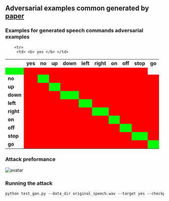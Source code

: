 ## Adversarial examples common generated by [paper](https://github.com/winterwindwang/SpeechAdvGan)

### Examples for generated speech commands adversarial examples 

<style>
	.wrong_cell {
		background-color: #ff0000
	}
    
    .right_cell {
    	background-color: #00ff00
    }


</style>

<table>
<tr>
<td> </td>
<td><b> yes </b></td> 
<td><b> no </b></td> 
<td><b> up </b></td> 
<td><b> down </b></td> 
<td><b> left </b></td> 
<td><b> right </b></td> 
<td><b> on </b></td> 
<td><b> off </b></td> 
<td><b> stop </b></td> 
<td><b> go </b></td> 

</tr>

<!-- source = yes --> 
		<tr>
		 <td> <b> yes </b> </td>
	
<td class="right_cell"><a href="demo_output/data/yes//0b56bcfe_nohash_0.wav"><img src="https://cdn3.iconfinder.com/data/icons/pretty-office-part-9-shadow-style-2/256/Sound-on.png" width="16px" height="16px" /> </a>   </td>
		
<td class="wrong_cell"><a href="demo_output/result/no/yes/0b56bcfe_nohash_0.wav"><img src="https://cdn3.iconfinder.com/data/icons/pretty-office-part-9-shadow-style-2/256/Sound-on.png" width="16px" height="16px" /> </a>   </td>
		
<td class="wrong_cell"><a href="demo_output/result/up/yes/0b56bcfe_nohash_0.wav"><img src="https://cdn3.iconfinder.com/data/icons/pretty-office-part-9-shadow-style-2/256/Sound-on.png" width="16px" height="16px" /> </a>   </td>
		
<td class="wrong_cell"><a href="demo_output/result/down/yes/0b56bcfe_nohash_0.wav"><img src="https://cdn3.iconfinder.com/data/icons/pretty-office-part-9-shadow-style-2/256/Sound-on.png" width="16px" height="16px" /> </a>   </td>
		
<td class="wrong_cell"><a href="demo_output/result/left/yes/0b56bcfe_nohash_0.wav"><img src="https://cdn3.iconfinder.com/data/icons/pretty-office-part-9-shadow-style-2/256/Sound-on.png" width="16px" height="16px" /> </a>   </td>
		
<td class="wrong_cell"><a href="demo_output/result/right/yes/0b56bcfe_nohash_0.wav"><img src="https://cdn3.iconfinder.com/data/icons/pretty-office-part-9-shadow-style-2/256/Sound-on.png" width="16px" height="16px" /> </a>   </td>
		
<td class="wrong_cell"><a href="demo_output/result/on/yes/0b56bcfe_nohash_0.wav"><img src="https://cdn3.iconfinder.com/data/icons/pretty-office-part-9-shadow-style-2/256/Sound-on.png" width="16px" height="16px" /> </a>   </td>
		
<td class="wrong_cell"><a href="demo_output/result/off/yes/0b56bcfe_nohash_0.wav"><img src="https://cdn3.iconfinder.com/data/icons/pretty-office-part-9-shadow-style-2/256/Sound-on.png" width="16px" height="16px" /> </a>   </td>
		
<td class="wrong_cell"><a href="demo_output/result/stop/yes/0b56bcfe_nohash_0.wav"><img src="https://cdn3.iconfinder.com/data/icons/pretty-office-part-9-shadow-style-2/256/Sound-on.png" width="16px" height="16px" /> </a>   </td>
		
<td class="wrong_cell"><a href="demo_output/result/go/yes/0b56bcfe_nohash_0.wav"><img src="https://cdn3.iconfinder.com/data/icons/pretty-office-part-9-shadow-style-2/256/Sound-on.png" width="16px" height="16px" /> </a>   </td>
		
</tr>
<!-- source = no --> 
		<tr>
		 <td> <b> no </b> </td>
	
<td class="wrong_cell"><a href="demo_output/result/yes/no/0bd689d7_nohash_0.wav"><img src="https://cdn3.iconfinder.com/data/icons/pretty-office-part-9-shadow-style-2/256/Sound-on.png" width="16px" height="16px" /> </a>   </td>
		
<td class="right_cell"><a href="demo_output/data/no//0bd689d7_nohash_0.wav"><img src="https://cdn3.iconfinder.com/data/icons/pretty-office-part-9-shadow-style-2/256/Sound-on.png" width="16px" height="16px" /> </a>   </td>
		
<td class="wrong_cell"><a href="demo_output/result/up/no/0bd689d7_nohash_0.wav"><img src="https://cdn3.iconfinder.com/data/icons/pretty-office-part-9-shadow-style-2/256/Sound-on.png" width="16px" height="16px" /> </a>   </td>
		
<td class="wrong_cell"><a href="demo_output/result/down/no/0bd689d7_nohash_0.wav"><img src="https://cdn3.iconfinder.com/data/icons/pretty-office-part-9-shadow-style-2/256/Sound-on.png" width="16px" height="16px" /> </a>   </td>
		
<td class="wrong_cell"><a href="demo_output/result/left/no/0bd689d7_nohash_0.wav"><img src="https://cdn3.iconfinder.com/data/icons/pretty-office-part-9-shadow-style-2/256/Sound-on.png" width="16px" height="16px" /> </a>   </td>
		
<td class="wrong_cell"><a href="demo_output/result/right/no/0bd689d7_nohash_0.wav"><img src="https://cdn3.iconfinder.com/data/icons/pretty-office-part-9-shadow-style-2/256/Sound-on.png" width="16px" height="16px" /> </a>   </td>
		
<td class="wrong_cell"><a href="demo_output/result/on/no/0bd689d7_nohash_0.wav"><img src="https://cdn3.iconfinder.com/data/icons/pretty-office-part-9-shadow-style-2/256/Sound-on.png" width="16px" height="16px" /> </a>   </td>
		
<td class="wrong_cell"><a href="demo_output/result/off/no/0bd689d7_nohash_0.wav"><img src="https://cdn3.iconfinder.com/data/icons/pretty-office-part-9-shadow-style-2/256/Sound-on.png" width="16px" height="16px" /> </a>   </td>
		
<td class="wrong_cell"><a href="demo_output/result/stop/no/0bd689d7_nohash_0.wav"><img src="https://cdn3.iconfinder.com/data/icons/pretty-office-part-9-shadow-style-2/256/Sound-on.png" width="16px" height="16px" /> </a>   </td>
		
<td class="wrong_cell"><a href="demo_output/result/go/no/0bd689d7_nohash_0.wav"><img src="https://cdn3.iconfinder.com/data/icons/pretty-office-part-9-shadow-style-2/256/Sound-on.png" width="16px" height="16px" /> </a>   </td>
		
</tr>
<!-- source = up --> 
		<tr>
		 <td> <b> up </b> </td>
	
<td class="wrong_cell"><a href="demo_output/result/yes/up/00b01445_nohash_0.wav"><img src="https://cdn3.iconfinder.com/data/icons/pretty-office-part-9-shadow-style-2/256/Sound-on.png" width="16px" height="16px" /> </a>   </td>
		
<td class="wrong_cell"><a href="demo_output/result/no/up/00b01445_nohash_0.wav"><img src="https://cdn3.iconfinder.com/data/icons/pretty-office-part-9-shadow-style-2/256/Sound-on.png" width="16px" height="16px" /> </a>   </td>
		
<td class="right_cell"><a href="demo_output/data/up//00b01445_nohash_0.wav"><img src="https://cdn3.iconfinder.com/data/icons/pretty-office-part-9-shadow-style-2/256/Sound-on.png" width="16px" height="16px" /> </a>   </td>
		
<td class="wrong_cell"><a href="demo_output/result/down/up/00b01445_nohash_0.wav"><img src="https://cdn3.iconfinder.com/data/icons/pretty-office-part-9-shadow-style-2/256/Sound-on.png" width="16px" height="16px" /> </a>   </td>
		
<td class="wrong_cell"><a href="demo_output/result/left/up/00b01445_nohash_0.wav"><img src="https://cdn3.iconfinder.com/data/icons/pretty-office-part-9-shadow-style-2/256/Sound-on.png" width="16px" height="16px" /> </a>   </td>
		
<td class="wrong_cell"><a href="demo_output/result/right/up/00b01445_nohash_0.wav"><img src="https://cdn3.iconfinder.com/data/icons/pretty-office-part-9-shadow-style-2/256/Sound-on.png" width="16px" height="16px" /> </a>   </td>
		
<td class="wrong_cell"><a href="demo_output/result/on/up/00b01445_nohash_0.wav"><img src="https://cdn3.iconfinder.com/data/icons/pretty-office-part-9-shadow-style-2/256/Sound-on.png" width="16px" height="16px" /> </a>   </td>
		
<td class="wrong_cell"><a href="demo_output/result/off/up/00b01445_nohash_0.wav"><img src="https://cdn3.iconfinder.com/data/icons/pretty-office-part-9-shadow-style-2/256/Sound-on.png" width="16px" height="16px" /> </a>   </td>
		
<td class="wrong_cell"><a href="demo_output/result/stop/up/00b01445_nohash_0.wav"><img src="https://cdn3.iconfinder.com/data/icons/pretty-office-part-9-shadow-style-2/256/Sound-on.png" width="16px" height="16px" /> </a>   </td>
		
<td class="wrong_cell"><a href="demo_output/result/go/up/00b01445_nohash_0.wav"><img src="https://cdn3.iconfinder.com/data/icons/pretty-office-part-9-shadow-style-2/256/Sound-on.png" width="16px" height="16px" /> </a>   </td>
		
</tr>
<!-- source = down --> 
		<tr>
		 <td> <b> down </b> </td>
	
<td class="wrong_cell"><a href="demo_output/result/yes/down/0ab3b47d_nohash_0.wav"><img src="https://cdn3.iconfinder.com/data/icons/pretty-office-part-9-shadow-style-2/256/Sound-on.png" width="16px" height="16px" /> </a>   </td>
		
<td class="wrong_cell"><a href="demo_output/result/no/down/0ab3b47d_nohash_0.wav"><img src="https://cdn3.iconfinder.com/data/icons/pretty-office-part-9-shadow-style-2/256/Sound-on.png" width="16px" height="16px" /> </a>   </td>
		
<td class="wrong_cell"><a href="demo_output/result/up/down/0ab3b47d_nohash_0.wav"><img src="https://cdn3.iconfinder.com/data/icons/pretty-office-part-9-shadow-style-2/256/Sound-on.png" width="16px" height="16px" /> </a>   </td>
		
<td class="right_cell"><a href="demo_output/data/down//0ab3b47d_nohash_0.wav"><img src="https://cdn3.iconfinder.com/data/icons/pretty-office-part-9-shadow-style-2/256/Sound-on.png" width="16px" height="16px" /> </a>   </td>
		
<td class="wrong_cell"><a href="demo_output/result/left/down/0ab3b47d_nohash_0.wav"><img src="https://cdn3.iconfinder.com/data/icons/pretty-office-part-9-shadow-style-2/256/Sound-on.png" width="16px" height="16px" /> </a>   </td>
		
<td class="wrong_cell"><a href="demo_output/result/right/down/0ab3b47d_nohash_0.wav"><img src="https://cdn3.iconfinder.com/data/icons/pretty-office-part-9-shadow-style-2/256/Sound-on.png" width="16px" height="16px" /> </a>   </td>
		
<td class="wrong_cell"><a href="demo_output/result/on/down/0ab3b47d_nohash_0.wav"><img src="https://cdn3.iconfinder.com/data/icons/pretty-office-part-9-shadow-style-2/256/Sound-on.png" width="16px" height="16px" /> </a>   </td>
		
<td class="wrong_cell"><a href="demo_output/result/off/down/0ab3b47d_nohash_0.wav"><img src="https://cdn3.iconfinder.com/data/icons/pretty-office-part-9-shadow-style-2/256/Sound-on.png" width="16px" height="16px" /> </a>   </td>
		
<td class="wrong_cell"><a href="demo_output/result/stop/down/0ab3b47d_nohash_0.wav"><img src="https://cdn3.iconfinder.com/data/icons/pretty-office-part-9-shadow-style-2/256/Sound-on.png" width="16px" height="16px" /> </a>   </td>
		
<td class="wrong_cell"><a href="demo_output/result/go/down/0ab3b47d_nohash_0.wav"><img src="https://cdn3.iconfinder.com/data/icons/pretty-office-part-9-shadow-style-2/256/Sound-on.png" width="16px" height="16px" /> </a>   </td>
		
</tr>
<!-- source = left --> 
		<tr>
		 <td> <b> left </b> </td>
	
<td class="wrong_cell"><a href="demo_output/result/yes/left/0d393936_nohash_0.wav"><img src="https://cdn3.iconfinder.com/data/icons/pretty-office-part-9-shadow-style-2/256/Sound-on.png" width="16px" height="16px" /> </a>   </td>
		
<td class="wrong_cell"><a href="demo_output/result/no/left/0d393936_nohash_0.wav"><img src="https://cdn3.iconfinder.com/data/icons/pretty-office-part-9-shadow-style-2/256/Sound-on.png" width="16px" height="16px" /> </a>   </td>
		
<td class="wrong_cell"><a href="demo_output/result/up/left/0d393936_nohash_0.wav"><img src="https://cdn3.iconfinder.com/data/icons/pretty-office-part-9-shadow-style-2/256/Sound-on.png" width="16px" height="16px" /> </a>   </td>
		
<td class="wrong_cell"><a href="demo_output/result/down/left/0d393936_nohash_0.wav"><img src="https://cdn3.iconfinder.com/data/icons/pretty-office-part-9-shadow-style-2/256/Sound-on.png" width="16px" height="16px" /> </a>   </td>
		
<td class="right_cell"><a href="demo_output/data/left//0d393936_nohash_0.wav"><img src="https://cdn3.iconfinder.com/data/icons/pretty-office-part-9-shadow-style-2/256/Sound-on.png" width="16px" height="16px" /> </a>   </td>
		
<td class="wrong_cell"><a href="demo_output/result/right/left/0d393936_nohash_0.wav"><img src="https://cdn3.iconfinder.com/data/icons/pretty-office-part-9-shadow-style-2/256/Sound-on.png" width="16px" height="16px" /> </a>   </td>
		
<td class="wrong_cell"><a href="demo_output/result/on/left/0d393936_nohash_0.wav"><img src="https://cdn3.iconfinder.com/data/icons/pretty-office-part-9-shadow-style-2/256/Sound-on.png" width="16px" height="16px" /> </a>   </td>
		
<td class="wrong_cell"><a href="demo_output/result/off/left/0d393936_nohash_0.wav"><img src="https://cdn3.iconfinder.com/data/icons/pretty-office-part-9-shadow-style-2/256/Sound-on.png" width="16px" height="16px" /> </a>   </td>
		
<td class="wrong_cell"><a href="demo_output/result/stop/left/0d393936_nohash_0.wav"><img src="https://cdn3.iconfinder.com/data/icons/pretty-office-part-9-shadow-style-2/256/Sound-on.png" width="16px" height="16px" /> </a>   </td>
		
<td class="wrong_cell"><a href="demo_output/result/go/left/0d393936_nohash_0.wav"><img src="https://cdn3.iconfinder.com/data/icons/pretty-office-part-9-shadow-style-2/256/Sound-on.png" width="16px" height="16px" /> </a>   </td>
		
</tr>
<!-- source = right --> 
		<tr>
		 <td> <b> right </b> </td>
	
<td class="wrong_cell"><a href="demo_output/result/yes/right/0b40aa8e_nohash_0.wav"><img src="https://cdn3.iconfinder.com/data/icons/pretty-office-part-9-shadow-style-2/256/Sound-on.png" width="16px" height="16px" /> </a>   </td>
		
<td class="wrong_cell"><a href="demo_output/result/no/right/0b40aa8e_nohash_0.wav"><img src="https://cdn3.iconfinder.com/data/icons/pretty-office-part-9-shadow-style-2/256/Sound-on.png" width="16px" height="16px" /> </a>   </td>
		
<td class="wrong_cell"><a href="demo_output/result/up/right/0b40aa8e_nohash_0.wav"><img src="https://cdn3.iconfinder.com/data/icons/pretty-office-part-9-shadow-style-2/256/Sound-on.png" width="16px" height="16px" /> </a>   </td>
		
<td class="wrong_cell"><a href="demo_output/result/down/right/0b40aa8e_nohash_0.wav"><img src="https://cdn3.iconfinder.com/data/icons/pretty-office-part-9-shadow-style-2/256/Sound-on.png" width="16px" height="16px" /> </a>   </td>
		
<td class="wrong_cell"><a href="demo_output/result/left/right/0b40aa8e_nohash_0.wav"><img src="https://cdn3.iconfinder.com/data/icons/pretty-office-part-9-shadow-style-2/256/Sound-on.png" width="16px" height="16px" /> </a>   </td>
		
<td class="right_cell"><a href="demo_output/data/right//0b40aa8e_nohash_0.wav"><img src="https://cdn3.iconfinder.com/data/icons/pretty-office-part-9-shadow-style-2/256/Sound-on.png" width="16px" height="16px" /> </a>   </td>
		
<td class="wrong_cell"><a href="demo_output/result/on/right/0b40aa8e_nohash_0.wav"><img src="https://cdn3.iconfinder.com/data/icons/pretty-office-part-9-shadow-style-2/256/Sound-on.png" width="16px" height="16px" /> </a>   </td>
		
<td class="wrong_cell"><a href="demo_output/result/off/right/0b40aa8e_nohash_0.wav"><img src="https://cdn3.iconfinder.com/data/icons/pretty-office-part-9-shadow-style-2/256/Sound-on.png" width="16px" height="16px" /> </a>   </td>
		
<td class="wrong_cell"><a href="demo_output/result/stop/right/0b40aa8e_nohash_0.wav"><img src="https://cdn3.iconfinder.com/data/icons/pretty-office-part-9-shadow-style-2/256/Sound-on.png" width="16px" height="16px" /> </a>   </td>
		
<td class="wrong_cell"><a href="demo_output/result/go/right/0b40aa8e_nohash_0.wav"><img src="https://cdn3.iconfinder.com/data/icons/pretty-office-part-9-shadow-style-2/256/Sound-on.png" width="16px" height="16px" /> </a>   </td>
		
</tr>
<!-- source = on --> 
		<tr>
		 <td> <b> on </b> </td>
	
<td class="wrong_cell"><a href="demo_output/result/yes/on/0a7c2a8d_nohash_0.wav"><img src="https://cdn3.iconfinder.com/data/icons/pretty-office-part-9-shadow-style-2/256/Sound-on.png" width="16px" height="16px" /> </a>   </td>
		
<td class="wrong_cell"><a href="demo_output/result/no/on/0a7c2a8d_nohash_0.wav"><img src="https://cdn3.iconfinder.com/data/icons/pretty-office-part-9-shadow-style-2/256/Sound-on.png" width="16px" height="16px" /> </a>   </td>
		
<td class="wrong_cell"><a href="demo_output/result/up/on/0a7c2a8d_nohash_0.wav"><img src="https://cdn3.iconfinder.com/data/icons/pretty-office-part-9-shadow-style-2/256/Sound-on.png" width="16px" height="16px" /> </a>   </td>
		
<td class="wrong_cell"><a href="demo_output/result/down/on/0a7c2a8d_nohash_0.wav"><img src="https://cdn3.iconfinder.com/data/icons/pretty-office-part-9-shadow-style-2/256/Sound-on.png" width="16px" height="16px" /> </a>   </td>
		
<td class="wrong_cell"><a href="demo_output/result/left/on/0a7c2a8d_nohash_0.wav"><img src="https://cdn3.iconfinder.com/data/icons/pretty-office-part-9-shadow-style-2/256/Sound-on.png" width="16px" height="16px" /> </a>   </td>
		
<td class="wrong_cell"><a href="demo_output/result/right/on/0a7c2a8d_nohash_0.wav"><img src="https://cdn3.iconfinder.com/data/icons/pretty-office-part-9-shadow-style-2/256/Sound-on.png" width="16px" height="16px" /> </a>   </td>
		
<td class="right_cell"><a href="demo_output/data/on//0a7c2a8d_nohash_0.wav"><img src="https://cdn3.iconfinder.com/data/icons/pretty-office-part-9-shadow-style-2/256/Sound-on.png" width="16px" height="16px" /> </a>   </td>
		
<td class="wrong_cell"><a href="demo_output/result/off/on/0a7c2a8d_nohash_0.wav"><img src="https://cdn3.iconfinder.com/data/icons/pretty-office-part-9-shadow-style-2/256/Sound-on.png" width="16px" height="16px" /> </a>   </td>
		
<td class="wrong_cell"><a href="demo_output/result/stop/on/0a7c2a8d_nohash_0.wav"><img src="https://cdn3.iconfinder.com/data/icons/pretty-office-part-9-shadow-style-2/256/Sound-on.png" width="16px" height="16px" /> </a>   </td>
		
<td class="wrong_cell"><a href="demo_output/result/go/on/0a7c2a8d_nohash_0.wav"><img src="https://cdn3.iconfinder.com/data/icons/pretty-office-part-9-shadow-style-2/256/Sound-on.png" width="16px" height="16px" /> </a>   </td>
		
</tr>
<!-- source = off --> 
		<tr>
		 <td> <b> off </b> </td>
	
<td class="wrong_cell"><a href="demo_output/result/yes/off/0b09edd3_nohash_0.wav"><img src="https://cdn3.iconfinder.com/data/icons/pretty-office-part-9-shadow-style-2/256/Sound-on.png" width="16px" height="16px" /> </a>   </td>
		
<td class="wrong_cell"><a href="demo_output/result/no/off/0b09edd3_nohash_0.wav"><img src="https://cdn3.iconfinder.com/data/icons/pretty-office-part-9-shadow-style-2/256/Sound-on.png" width="16px" height="16px" /> </a>   </td>
		
<td class="wrong_cell"><a href="demo_output/result/up/off/0b09edd3_nohash_0.wav"><img src="https://cdn3.iconfinder.com/data/icons/pretty-office-part-9-shadow-style-2/256/Sound-on.png" width="16px" height="16px" /> </a>   </td>
		
<td class="wrong_cell"><a href="demo_output/result/down/off/0b09edd3_nohash_0.wav"><img src="https://cdn3.iconfinder.com/data/icons/pretty-office-part-9-shadow-style-2/256/Sound-on.png" width="16px" height="16px" /> </a>   </td>
		
<td class="wrong_cell"><a href="demo_output/result/left/off/0b09edd3_nohash_0.wav"><img src="https://cdn3.iconfinder.com/data/icons/pretty-office-part-9-shadow-style-2/256/Sound-on.png" width="16px" height="16px" /> </a>   </td>
		
<td class="wrong_cell"><a href="demo_output/result/right/off/0b09edd3_nohash_0.wav"><img src="https://cdn3.iconfinder.com/data/icons/pretty-office-part-9-shadow-style-2/256/Sound-on.png" width="16px" height="16px" /> </a>   </td>
		
<td class="wrong_cell"><a href="demo_output/result/on/off/0b09edd3_nohash_0.wav"><img src="https://cdn3.iconfinder.com/data/icons/pretty-office-part-9-shadow-style-2/256/Sound-on.png" width="16px" height="16px" /> </a>   </td>
		
<td class="right_cell"><a href="demo_output/data/off//0b09edd3_nohash_0.wav"><img src="https://cdn3.iconfinder.com/data/icons/pretty-office-part-9-shadow-style-2/256/Sound-on.png" width="16px" height="16px" /> </a>   </td>
		
<td class="wrong_cell"><a href="demo_output/result/stop/off/0b09edd3_nohash_0.wav"><img src="https://cdn3.iconfinder.com/data/icons/pretty-office-part-9-shadow-style-2/256/Sound-on.png" width="16px" height="16px" /> </a>   </td>
		
<td class="wrong_cell"><a href="demo_output/result/go/off/0b09edd3_nohash_0.wav"><img src="https://cdn3.iconfinder.com/data/icons/pretty-office-part-9-shadow-style-2/256/Sound-on.png" width="16px" height="16px" /> </a>   </td>
		
</tr>
<!-- source = stop --> 
		<tr>
		 <td> <b> stop </b> </td>
	
<td class="wrong_cell"><a href="demo_output/result/yes/stop/1c3f4fac_nohash_0.wav"><img src="https://cdn3.iconfinder.com/data/icons/pretty-office-part-9-shadow-style-2/256/Sound-on.png" width="16px" height="16px" /> </a>   </td>
		
<td class="wrong_cell"><a href="demo_output/result/no/stop/1c3f4fac_nohash_0.wav"><img src="https://cdn3.iconfinder.com/data/icons/pretty-office-part-9-shadow-style-2/256/Sound-on.png" width="16px" height="16px" /> </a>   </td>
		
<td class="wrong_cell"><a href="demo_output/result/up/stop/1c3f4fac_nohash_0.wav"><img src="https://cdn3.iconfinder.com/data/icons/pretty-office-part-9-shadow-style-2/256/Sound-on.png" width="16px" height="16px" /> </a>   </td>
		
<td class="wrong_cell"><a href="demo_output/result/down/stop/1c3f4fac_nohash_0.wav"><img src="https://cdn3.iconfinder.com/data/icons/pretty-office-part-9-shadow-style-2/256/Sound-on.png" width="16px" height="16px" /> </a>   </td>
		
<td class="wrong_cell"><a href="demo_output/result/left/stop/1c3f4fac_nohash_0.wav"><img src="https://cdn3.iconfinder.com/data/icons/pretty-office-part-9-shadow-style-2/256/Sound-on.png" width="16px" height="16px" /> </a>   </td>
		
<td class="wrong_cell"><a href="demo_output/result/right/stop/1c3f4fac_nohash_0.wav"><img src="https://cdn3.iconfinder.com/data/icons/pretty-office-part-9-shadow-style-2/256/Sound-on.png" width="16px" height="16px" /> </a>   </td>
		
<td class="wrong_cell"><a href="demo_output/result/on/stop/1c3f4fac_nohash_0.wav"><img src="https://cdn3.iconfinder.com/data/icons/pretty-office-part-9-shadow-style-2/256/Sound-on.png" width="16px" height="16px" /> </a>   </td>
		
<td class="wrong_cell"><a href="demo_output/result/off/stop/1c3f4fac_nohash_0.wav"><img src="https://cdn3.iconfinder.com/data/icons/pretty-office-part-9-shadow-style-2/256/Sound-on.png" width="16px" height="16px" /> </a>   </td>
		
<td class="right_cell"><a href="demo_output/data/stop//1c3f4fac_nohash_0.wav"><img src="https://cdn3.iconfinder.com/data/icons/pretty-office-part-9-shadow-style-2/256/Sound-on.png" width="16px" height="16px" /> </a>   </td>
		
<td class="wrong_cell"><a href="demo_output/result/go/stop/1c3f4fac_nohash_0.wav"><img src="https://cdn3.iconfinder.com/data/icons/pretty-office-part-9-shadow-style-2/256/Sound-on.png" width="16px" height="16px" /> </a>   </td>
		
</tr>
<!-- source = go --> 
		<tr>
		 <td> <b> go </b> </td>
	
<td class="wrong_cell"><a href="demo_output/result/yes/go/00b01445_nohash_0.wav"><img src="https://cdn3.iconfinder.com/data/icons/pretty-office-part-9-shadow-style-2/256/Sound-on.png" width="16px" height="16px" /> </a>   </td>
		
<td class="wrong_cell"><a href="demo_output/result/no/go/00b01445_nohash_0.wav"><img src="https://cdn3.iconfinder.com/data/icons/pretty-office-part-9-shadow-style-2/256/Sound-on.png" width="16px" height="16px" /> </a>   </td>
		
<td class="wrong_cell"><a href="demo_output/result/up/go/00b01445_nohash_0.wav"><img src="https://cdn3.iconfinder.com/data/icons/pretty-office-part-9-shadow-style-2/256/Sound-on.png" width="16px" height="16px" /> </a>   </td>
		
<td class="wrong_cell"><a href="demo_output/result/down/go/00b01445_nohash_0.wav"><img src="https://cdn3.iconfinder.com/data/icons/pretty-office-part-9-shadow-style-2/256/Sound-on.png" width="16px" height="16px" /> </a>   </td>
		
<td class="wrong_cell"><a href="demo_output/result/left/go/00b01445_nohash_0.wav"><img src="https://cdn3.iconfinder.com/data/icons/pretty-office-part-9-shadow-style-2/256/Sound-on.png" width="16px" height="16px" /> </a>   </td>
		
<td class="wrong_cell"><a href="demo_output/result/right/go/00b01445_nohash_0.wav"><img src="https://cdn3.iconfinder.com/data/icons/pretty-office-part-9-shadow-style-2/256/Sound-on.png" width="16px" height="16px" /> </a>   </td>
		
<td class="wrong_cell"><a href="demo_output/result/on/go/00b01445_nohash_0.wav"><img src="https://cdn3.iconfinder.com/data/icons/pretty-office-part-9-shadow-style-2/256/Sound-on.png" width="16px" height="16px" /> </a>   </td>
		
<td class="wrong_cell"><a href="demo_output/result/off/go/00b01445_nohash_0.wav"><img src="https://cdn3.iconfinder.com/data/icons/pretty-office-part-9-shadow-style-2/256/Sound-on.png" width="16px" height="16px" /> </a>   </td>
		
<td class="wrong_cell"><a href="demo_output/result/stop/go/00b01445_nohash_0.wav"><img src="https://cdn3.iconfinder.com/data/icons/pretty-office-part-9-shadow-style-2/256/Sound-on.png" width="16px" height="16px" /> </a>   </td>
		
<td class="right_cell"><a href="demo_output/data/go//00b01445_nohash_0.wav"><img src="https://cdn3.iconfinder.com/data/icons/pretty-office-part-9-shadow-style-2/256/Sound-on.png" width="16px" height="16px" /> </a>   </td>
		
</tr>

</table>

### Attack preformance

![avatar](https://github.com/nesl/adversarial_audio/blob/gh-pages/figures/targeted_heatmap.png?raw=true)

### Running the attack

```markdown
python test_gan.py --data_dir original_speech.wav --target yes --checkpoint checkpoints
```

